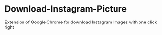# Download-Instagram-Picture
Extension of Google Chrome for download Instagram Images with one click right

